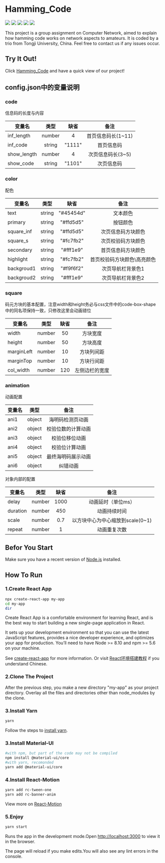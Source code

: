 # Hamming_Code
![](https://img.shields.io/badge/yarn-v1.19.1-ff69b4) ![](https://img.shields.io/badge/node.js_support-v10.16.3-ff69b4) ![](https://img.shields.io/badge/JavaScript_library-React-blue) ![](https://img.shields.io/badge/React_components-Material--UI-blue) ![](https://img.shields.io/badge/build-passing-brightgreen)

This project is a group assignment on Computer Network, aimed to explain how hamming code works on network aspects to amateurs. It is coded by a trio from Tongji University, China. Feel free to contact us if any issues occur.

## Try It Out!
Click [Hamming_Code](https://xpnice.github.io/Hamming_Code/) and have a quick view of our project!
## config.json中的变量说明
### code
信息码的长度与内容

| 变量名      |  类型  |  缺省  |        备注        |
| ----------- | :----: | :----: | :----------------: |
| inf_length  | number |   4    | 首页信息码长(1~11) |
| inf_code    | string | "1111" |     首页信息码     |
| show_length | number |   4    | 次页信息码长(3~5)  |
| show_code   | string | "1101" |     次页信息码     |
### color  
配色

| 变量名     |  类型  |   缺省    |            备注             |
| ---------- | :----: | :-------: | :-------------------------: |
| text       | string | "#45454d" |          文本颜色           |
| primary    | string | "#ffd5d5" |          按钮颜色           |
| square_inf | string | "#ffd5d5" |     次页信息码方块颜色      |
| square_s   | string | "#fc7fb2" |     次页校验码方块颜色      |
| secondary  | string | "#fff1e9" |     首页信息码方块颜色      |
| highlight  | string | "#fc7fb2" | 首页校验码方块颜色\高亮颜色 |
| backgroud1 | string | "#f9f6f2" |      次页导航栏背景色1      |
| backgroud2 | string | "#fff1e9" |      次页导航栏背景色2      |

### square
码元方块的基本配置，注意width和height务必与css文件中的code-box-shape中的同名项保持一致，只修改这里会动画错位

| 变量名     |  类型  | 缺省  |      备注      |
| ---------- | :----: | :---: | :------------: |
| width      | number |  50   |    方块宽度    |
| height     | number |  50   |    方块高度    |
| marginLeft | number |  10   |   方块列间距   |
| marginTop  | number |  10   |   方块行间距   |
| col_width  | number |  120  | 左侧边栏的宽度 |

### animation
动画配置

| 变量名 |  类型  |        备注        |
| ------ | :----: | :----------------: |
| ani1   | object |  海明码检测页动画  |
| ani2   | object | 校验位数的计算动画 |
| ani3   | object |   校验位移位动画   |
| ani4   | object |   校验位计算动画   |
| ani5   | object | 最终海明码展示动画 |
| ani6   | object |      纠错动画      |
对象内部的配置

| 变量名   |  类型  | 缺省  |               备注               |
| -------- | :----: | :---: | :------------------------------: |
| delay    | number | 1000  |        动画延时（单位ms）        |
| duration | number |  450  |           动画持续时间           |
| scale    | number |  0.7  | 以方块中心为中心缩放到scale(0~1) |
| repeat   | number |   1   |           动画重复次数           |
## Befor You Start
Make sure you have a recent version of [Node.js](https://nodejs.org/en/) installed.

## How To Run

### 1.Create React App
```Bash
npx create-react-app my-app
cd my-app
dir
```
Create React App is a comfortable environment for learning React, and is the best way to start building a new single-page application in React.

It sets up your development environment so that you can use the latest JavaScript features, provides a nice developer experience, and optimizes your app for production. You’ll need to have Node >= 8.10 and npm >= 5.6 on your machine. 

See [create-react-app](https://reactjs.org/docs/create-a-new-react-app.html#create-react-app) for more information. Or visit [React环境搭建教程](https://www.runoob.com/react/react-install.html) if you understand Chinese.
### 2.Clone The Project
After the previous step, you make a new directory "my-app" as your project directory. Overlay all the files and directories other than node_modules by the clone.

### 3.Install Yarn
```Bash
yarn 
```
Follow the steps to [install yarn](https://yarnpkg.com/zh-Hans/docs/install#windows-stable).

### 3.Install Material-UI
```Bash
#with npm, but part of the code may not be compiled
npm install @material-ui/core 
#with yarn, recomonded
yarn add @material-ui/core
```
### 4.Install React-Motion
```Bash
yarn add rc-tween-one
yarn add rc-banner-anim
```
View more on [React-Motion](https://motion.ant.design/api/tween-one-cn)
### 5.Enjoy

```Bash
yarn start
```
Runs the app in the development mode.Open [http://localhost:3000](http://localhost:3000) to view it in the browser.

The page will reload if you make edits.You will also see any lint errors in the console.


